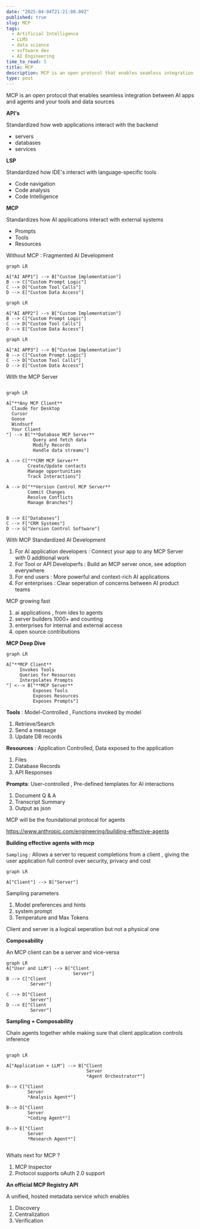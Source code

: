 ```yaml
---
date: "2025-04-04T21:21:00.00Z"
published: true
slug: MCP
tags:
  - Artificial Intelligence
  - LLMS
  - data science
  - software dev
  - AI Engineering
time_to_read: 5
title: MCP
description: MCP is an open protocol that enables seamless integration between AI apps and agents and your tools and data sources
type: post
---
```


MCP is an open protocol that enables seamless integration between AI apps and agents and your tools and data sources

**API's**

Standardized how web applications interact with the backend

- servers
- databases
- services

**LSP**

Standardized how IDE's interact with language-specific tools

- Code navigation
- Code analysis
- Code Intelligence

**MCP**

Standardizes how AI applications interact with external systems

- Prompts
- Tools
- Resources

Without MCP : Fragmented AI Development

```mermaid
graph LR

A["AI APP1"] --> B["Custom Implementation"]
B --> C["Custom Prompt Logic"]
C --> D["Custom Tool Calls"]
D --> E["Custom Data Access"]
```

```mermaid
graph LR

A["AI APP2"] --> B["Custom Implementation"]
B --> C["Custom Prompt Logic"]
C --> D["Custom Tool Calls"]
D --> E["Custom Data Access"]
```

```mermaid
graph LR

A["AI APP3"] --> B["Custom Implementation"]
B --> C["Custom Prompt Logic"]
C --> D["Custom Tool Calls"]
D --> E["Custom Data Access"]
```

With the MCP Server

```mermaid

graph LR

A["**Any MCP Client**
  Claude for Desktop
  Cursor
  Goose
  Windsurf
  Your Client
"] --> B["**Database MCP Server**
          Query and fetch data
          Modify Records
          Handle data streams"]

A --> C["**CRM MCP Server**
        Create/Update contacts
        Manage opportunities
        Track Interactions"]

A --> D["**Version Control MCP Server**
        Commit Changes
        Resolve Conflicts
        Manage Branches"]


B --> E["Databases"]
C --> F["CRM Systems"]
D --> G["Version Control Software"]

```

With MCP Standardized AI Development

1. For AI application developers : Connect your app to any MCP Server with 0 additional work
2. For Tool or API Developerfs : Build an MCP server once, see adoption everywhere
3. For end users : More powerful and context-rich AI applications
4. For enterprises : Clear seperation of concerns between AI product teams

MCP growing fast

1. ai applications , from ides to agents
2. server builders 1000+ and counting
3. enterprises for internal and external access
4. open source contributions

**MCP Deep Dive**

```mermaid
graph LR

A["**MCP Client**
     Invokes Tools
     Queries for Resources
     Interpolates Prompts
"] <--> B["**MCP Server**
          Exposes Tools
          Exposes Resources
          Exposes Prompts"]
```

**Tools** : Model-Controlled , Functions invoked by model

1. Retrieve/Search
2. Send a message
3. Update DB records

**Resources** : Application Controlled, Data exposed to the application

1. Files
2. Database Records
3. API Responses

**Prompts**: User-controlled , Pre-defined templates for AI interactions

1. Document Q & A
2. Transcript Summary
3. Output as json

MCP will be the foundational protocal for agents

https://www.anthropic.com/engineering/building-effective-agents

**Building effective agents with mcp**

`Sampling` : Allows a server to request completions from a client , giving the user application full control over security, privacy and cost

```mermaid
graph LR

A["Client"] --> B["Server"]
```

Sampling parameters

1. Model preferences and hints
2. system prompt
3. Temperature and Max Tokens

Client and server is a logical seperation but not a physical one

**Composability**

An MCP client can be a server and vice-versa

```mermaid
graph LR
A["User and LLM"] --> B["Client
                         Server"]
B --> C["Client
         Server"]

C --> D["Client
         Server"]
D --> E["Client
         Server"]
```

**Sampling + Composability**

Chain agents together while making sure that client application controls inference

```mermaid

graph LR

A["Application + LLM"] --> B["Client
                              Server
                              *Agent Orchestrator*"]

B--> C["Client
        Server
        *Analysis Agent*"]

B--> D["Client
        Server
        *Coding Agent*"]

B--> E["Client
        Server
        *Research Agent*"]


```

Whats next for MCP ?

1. MCP Inspector
2. Protocol supports oAuth 2.0 support

**An official MCP Registry API**

A unified, hosted metadata service which enables

1. Discovery
2. Centralization
3. Verification
